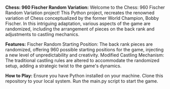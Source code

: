 **Chess: 960 Fischer Random Variation:**
Welcome to the Chess: 960 Fischer Random Variation project! This Python project, recreates the renowned variation of Chess conceptualized by the former World Champion, Bobby Fischer. In this intriguing adaptation, various aspects of the game are randomized, including the arrangement of pieces on the back rank and adjustments to castling mechanics.

**Features:**
Fischer Random Starting Position: The back rank pieces are randomized, offering 960 possible starting positions for the game, injecting a new level of unpredictability and creativity.
Modified Castling Mechanism: The traditional castling rules are altered to accommodate the randomized setup, adding a strategic twist to the game's dynamics.

**How to Play:**
Ensure you have Python installed on your machine.
Clone this repository to your local system.
Run the main.py script to start the game.





